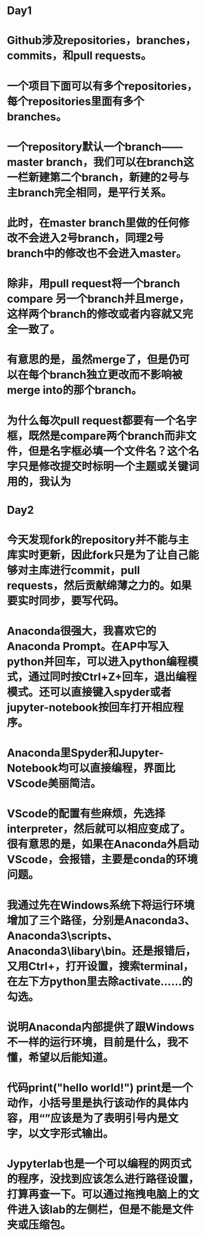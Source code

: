 # Day1
# Github涉及repositories，branches，commits，和pull requests。
# 一个项目下面可以有多个repositories，每个repositories里面有多个branches。
# 一个repository默认一个branch——master branch，我们可以在branch这一栏新建第二个branch，新建的2号与主branch完全相同，是平行关系。
# 此时，在master branch里做的任何修改不会进入2号branch，同理2号branch中的修改也不会进入master。
# 除非，用pull request将一个branch compare 另一个branch并且merge，这样两个branch的修改或者内容就又完全一致了。
# 有意思的是，虽然merge了，但是仍可以在每个branch独立更改而不影响被merge into的那个branch。
# 为什么每次pull request都要有一个名字框，既然是compare两个branch而非文件，但是名字框必填一个文件名？这个名字只是修改提交时标明一个主题或关键词用的，我认为

# Day2
# 今天发现fork的repository并不能与主库实时更新，因此fork只是为了让自己能够对主库进行commit，pull requests，然后贡献绵薄之力的。如果要实时同步，要写代码。
# Anaconda很强大，我喜欢它的Anaconda Prompt。在AP中写入python并回车，可以进入python编程模式，通过同时按Ctrl+Z+回车，退出编程模式。还可以直接键入spyder或者jupyter-notebook按回车打开相应程序。
# Anaconda里Spyder和Jupyter-Notebook均可以直接编程，界面比VScode美丽简洁。
# VScode的配置有些麻烦，先选择interpreter，然后就可以相应变成了。很有意思的是，如果在Anaconda外启动VScode，会报错，主要是conda的环境问题。
# 我通过先在Windows系统下将运行环境增加了三个路径，分别是Anaconda3、Anaconda3\scripts、Anaconda3\libary\bin。还是报错后，又用Ctrl+，打开设置，搜索terminal，在左下方python里去除activate……的勾选。
# 说明Anaconda内部提供了跟Windows不一样的运行环境，目前是什么，我不懂，希望以后能知道。
# 代码print("hello world!") print是一个动作，小括号里是执行该动作的具体内容，用“”应该是为了表明引号内是文字，以文字形式输出。
# Jypyterlab也是一个可以编程的网页式的程序，没找到应该怎么进行路径设置，打算再查一下。可以通过拖拽电脑上的文件进入该lab的左侧栏，但是不能是文件夹或压缩包。
